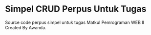 # Simpel CRUD Perpus Untuk Tugas

Source code perpus simpel untuk tugas Matkul Pemrograman WEB II Created By Awanda.